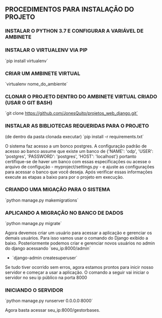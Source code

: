 ## PROCEDIMENTOS PARA INSTALAÇÃO DO PROJETO

### INSTALAR O PYTHON 3.7 E CONFIGURAR A VARIÁVEL DE AMBINETE


### INSTALAR O VIRTUALENV VIA PIP
´pip install virtualenv´ 

### CRIAR UM AMBINETE VIRTUAL
´virtualenv nome_do_ambiente´

### CLONAR O PROJETO DENTRO DO AMBINETE VIRTUAL CRIADO (USAR O GIT BASH)
´git clone https://github.com/JonesQuito/projetos_web_django.git´

### INSTALAR AS BIBLIOTECAS REQUERIDAS PARA O PROJETO
(de dentro da pasta clonada executar) ´pip install -r requirements.txt´


O sistema faz acesso a um bonco postgres. A configuração padrão de acesso ao banco assume que existe um banco de
{'NAME': 'odp', 'USER': 'postgres', 'PASSWORD': 'postgres', 'HOST': 'localhost'} portanto certifique-se de haver um banco
com essas especificações ou acesse o arquivo de configução - myproject/settings.py - e ajuste as configurações para
acessar o banco que você deseja. Após verificar essas informações execute as etapas a baixo para por o projeto em execução.

### CRIANDO UMA MIGAÇÃO PARA O SISTEMA
´python manage.py makemigrations´

### APLICANDO A MIGRAÇÃO NO BANCO DE DADOS
´python manage.py migrate´

Agora devemos criar um usuário para acessar a aplicação e gerenciar os demais usuários. Para isso vamos usar o comando
do Django exibido a baixo. Posteriormente podemos criar e gerenciar novos usuários no admin do django acessando
´seu_ip:8000/admin´
- ´django-admin createsuperuser´



Se tudo tiver ocorrido sem erros, agora estamos prontos para inicir nosso servidor e começar a usar a aplicação.
O comando a seguir vai iniciar o servidor no seu ip público na porta 8000

### INICIANDO O SERVIDOR
´python manage.py runserver 0.0.0.0:8000´

Agora basta acessar seu_ip:8000/gestorbases. 